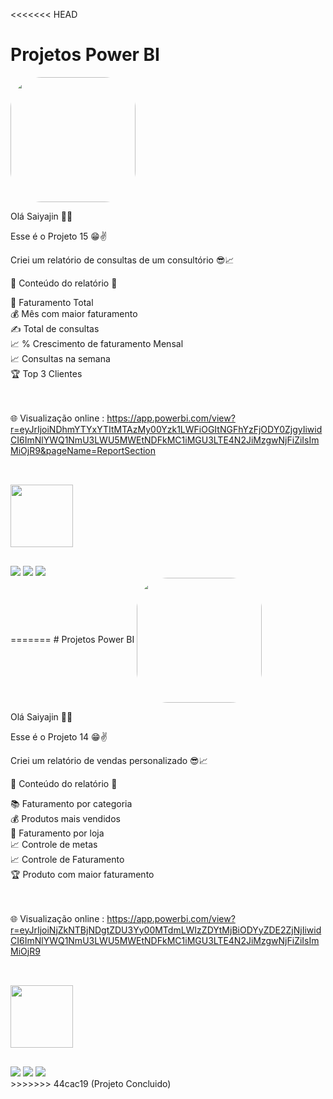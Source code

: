 <<<<<<< HEAD
# Projetos Power BI

<img width="200" height="200" align="center" style="border-radius:50px;" src="https://sm.ign.com/ign_pt/screenshot/default/goku-a-treinar-gif_6tvg.gif" />

Olá Saiyajin 👊💥

Esse é o Projeto 15 😁✌️

Criei um relatório de consultas de um consultório 😎📈

📄 Conteúdo do relatório 📄

💸 Faturamento Total<br>
💰 Mês com maior faturamento<br>
✍️ Total de consultas<br>
📈 % Crescimento de faturamento Mensal<br>
📈 Consultas na semana<br>
🏆 Top 3 Clientes<br>

<br><br>
🌐 Visualização online : 
https://app.powerbi.com/view?r=eyJrIjoiNDhmYTYxYTItMTAzMy00Yzk1LWFiOGItNGFhYzFjODY0ZjgyIiwidCI6ImNlYWQ1NmU3LWU5MWEtNDFkMC1iMGU3LTE4N2JiMzgwNjFiZiIsImMiOjR9&pageName=ReportSection

##

<div style="display: inline_block"><br>
  <img width="100" height="100" align="center" src="https://cdn.iconscout.com/icon/free/png-64/power-bi-3244521-2701891.png" />  
</div>

  ##
 
<div> 
  <a href="https://www.youtube.com/channel/UC6aR2nPTkD6GECmEjQBEWtQ" target="_blank"><img src="https://img.shields.io/badge/YouTube-FF0000?style=for-the-badge&logo=youtube&logoColor=white" target="_blank"></a>
  <a href = "mailto:sayajinsql@outlook.com"><img src="https://img.shields.io/badge/Microsoft_Outlook-0078D4?style=for-the-badge&logo=microsoft-outlook&logoColor=white" target="_blank"></a>
  <a href="https://www.linkedin.com/in/jvnogueiraa" target="_blank"><img src="https://img.shields.io/badge/-LinkedIn-%230077B5?style=for-the-badge&logo=linkedin&logoColor=white" target="_blank"></a> 

 
</div>
=======
# Projetos Power BI

<img width="200" height="200" align="center" style="border-radius:50px;" src="https://www.gifs.nl/media/dragon-ball-z-gifs-rMZp6S.gif" />

Olá Saiyajin 👊💥

Esse é o Projeto 14 😁✌️

Criei um relatório de vendas personalizado 😎📈

📄 Conteúdo do relatório 📄

📚 Faturamento por categoria<br>
💰 Produtos mais vendidos<br>
💸 Faturamento por loja <br>
📈 Controle de metas <br>
📈 Controle de Faturamento<br>
🏆 Produto com maior faturamento <br>

<br><br>
🌐 Visualização online : 
https://app.powerbi.com/view?r=eyJrIjoiNjZkNTBjNDgtZDU3Yy00MTdmLWIzZDYtMjBiODYyZDE2ZjNjIiwidCI6ImNlYWQ1NmU3LWU5MWEtNDFkMC1iMGU3LTE4N2JiMzgwNjFiZiIsImMiOjR9

##

<div style="display: inline_block"><br>
  <img width="100" height="100" align="center" src="https://cdn.iconscout.com/icon/free/png-64/power-bi-3244521-2701891.png" />  
</div>

  ##
 
<div> 
  <a href="https://www.youtube.com/channel/UC6aR2nPTkD6GECmEjQBEWtQ" target="_blank"><img src="https://img.shields.io/badge/YouTube-FF0000?style=for-the-badge&logo=youtube&logoColor=white" target="_blank"></a>
  <a href = "mailto:sayajinsql@outlook.com"><img src="https://img.shields.io/badge/Microsoft_Outlook-0078D4?style=for-the-badge&logo=microsoft-outlook&logoColor=white" target="_blank"></a>
  <a href="https://www.linkedin.com/in/jvnogueiraa" target="_blank"><img src="https://img.shields.io/badge/-LinkedIn-%230077B5?style=for-the-badge&logo=linkedin&logoColor=white" target="_blank"></a> 

 
</div>
>>>>>>> 44cac19 (Projeto Concluido)
